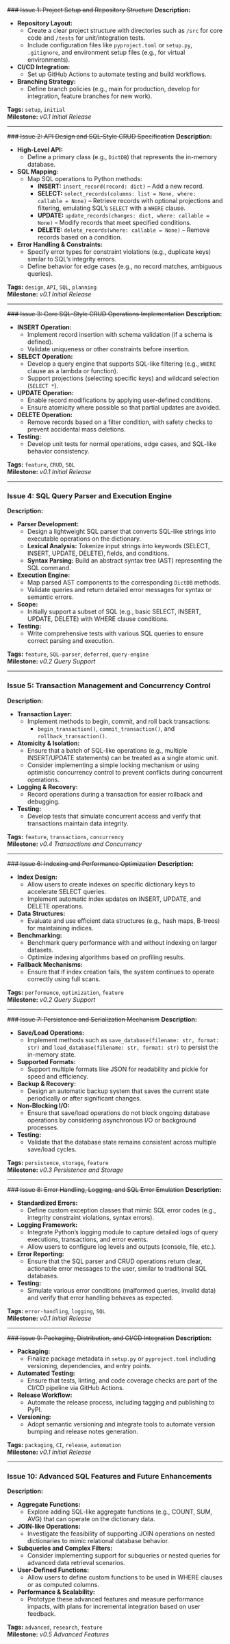 ~~### Issue 1: Project Setup and Repository Structure~~
**Description:**  
- **Repository Layout:**  
  - Create a clear project structure with directories such as `/src` for core code and `/tests` for unit/integration tests.  
  - Include configuration files like `pyproject.toml` or `setup.py`, `.gitignore`, and environment setup files (e.g., for virtual environments).  
- **CI/CD Integration:**  
  - Set up GitHub Actions to automate testing and build workflows.  
- **Branching Strategy:**  
  - Define branch policies (e.g., main for production, develop for integration, feature branches for new work).

**Tags:** `setup`, `initial`  
**Milestone:** *v0.1 Initial Release*

---

~~### Issue 2: API Design and SQL-Style CRUD Specification~~
**Description:**  
- **High-Level API:**  
  - Define a primary class (e.g., `DictDB`) that represents the in-memory database.  
- **SQL Mapping:**  
  - Map SQL operations to Python methods:  
    - **INSERT:** `insert_record(record: dict)` – Add a new record.  
    - **SELECT:** `select_records(columns: list = None, where: callable = None)` – Retrieve records with optional projections and filtering, emulating SQL’s `SELECT` with a `WHERE` clause.  
    - **UPDATE:** `update_records(changes: dict, where: callable = None)` – Modify records that meet specified conditions.  
    - **DELETE:** `delete_records(where: callable = None)` – Remove records based on a condition.  
- **Error Handling & Constraints:**  
  - Specify error types for constraint violations (e.g., duplicate keys) similar to SQL’s integrity errors.  
  - Define behavior for edge cases (e.g., no record matches, ambiguous queries).

**Tags:** `design`, `API`, `SQL`, `planning`  
**Milestone:** *v0.1 Initial Release*

---

~~### Issue 3: Core SQL-Style CRUD Operations Implementation~~
**Description:**  
- **INSERT Operation:**  
  - Implement record insertion with schema validation (if a schema is defined).  
  - Validate uniqueness or other constraints before insertion.  
- **SELECT Operation:**  
  - Develop a query engine that supports SQL-like filtering (e.g., `WHERE` clause as a lambda or function).  
  - Support projections (selecting specific keys) and wildcard selection (`SELECT *`).  
- **UPDATE Operation:**  
  - Enable record modifications by applying user-defined conditions.  
  - Ensure atomicity where possible so that partial updates are avoided.  
- **DELETE Operation:**  
  - Remove records based on a filter condition, with safety checks to prevent accidental mass deletions.  
- **Testing:**  
  - Develop unit tests for normal operations, edge cases, and SQL-like behavior consistency.

**Tags:** `feature`, `CRUD`, `SQL`  
**Milestone:** *v0.1 Initial Release*

---

### Issue 4: SQL Query Parser and Execution Engine
**Description:**  
- **Parser Development:**  
  - Design a lightweight SQL parser that converts SQL-like strings into executable operations on the dictionary.  
  - **Lexical Analysis:** Tokenize input strings into keywords (SELECT, INSERT, UPDATE, DELETE), fields, and conditions.  
  - **Syntax Parsing:** Build an abstract syntax tree (AST) representing the SQL command.  
- **Execution Engine:**  
  - Map parsed AST components to the corresponding `DictDB` methods.  
  - Validate queries and return detailed error messages for syntax or semantic errors.  
- **Scope:**  
  - Initially support a subset of SQL (e.g., basic SELECT, INSERT, UPDATE, DELETE) with WHERE clause conditions.  
- **Testing:**  
  - Write comprehensive tests with various SQL queries to ensure correct parsing and execution.

**Tags:** `feature`, `SQL-parser`, `deferred`, `query-engine`  
**Milestone:** *v0.2 Query Support*

---

### Issue 5: Transaction Management and Concurrency Control
**Description:**  
- **Transaction Layer:**  
  - Implement methods to begin, commit, and roll back transactions:  
    - `begin_transaction()`, `commit_transaction()`, and `rollback_transaction()`.  
- **Atomicity & Isolation:**  
  - Ensure that a batch of SQL-like operations (e.g., multiple INSERT/UPDATE statements) can be treated as a single atomic unit.  
  - Consider implementing a simple locking mechanism or using optimistic concurrency control to prevent conflicts during concurrent operations.  
- **Logging & Recovery:**  
  - Record operations during a transaction for easier rollback and debugging.  
- **Testing:**  
  - Develop tests that simulate concurrent access and verify that transactions maintain data integrity.

**Tags:** `feature`, `transactions`, `concurrency`  
**Milestone:** *v0.4 Transactions and Concurrency*

---

~~### Issue 6: Indexing and Performance Optimization~~
**Description:**  
- **Index Design:**  
  - Allow users to create indexes on specific dictionary keys to accelerate SELECT queries.  
  - Implement automatic index updates on INSERT, UPDATE, and DELETE operations.  
- **Data Structures:**  
  - Evaluate and use efficient data structures (e.g., hash maps, B-trees) for maintaining indices.  
- **Benchmarking:**  
  - Benchmark query performance with and without indexing on larger datasets.  
  - Optimize indexing algorithms based on profiling results.  
- **Fallback Mechanisms:**  
  - Ensure that if index creation fails, the system continues to operate correctly using full scans.

**Tags:** `performance`, `optimization`, `feature`  
**Milestone:** *v0.2 Query Support*

---

~~### Issue 7: Persistence and Serialization Mechanism~~
**Description:**  
- **Save/Load Operations:**  
  - Implement methods such as `save_database(filename: str, format: str)` and `load_database(filename: str, format: str)` to persist the in-memory state.  
- **Supported Formats:**  
  - Support multiple formats like JSON for readability and pickle for speed and efficiency.  
- **Backup & Recovery:**  
  - Design an automatic backup system that saves the current state periodically or after significant changes.  
- **Non-Blocking I/O:**  
  - Ensure that save/load operations do not block ongoing database operations by considering asynchronous I/O or background processes.  
- **Testing:**  
  - Validate that the database state remains consistent across multiple save/load cycles.

**Tags:** `persistence`, `storage`, `feature`  
**Milestone:** *v0.3 Persistence and Storage*

---

~~### Issue 8: Error Handling, Logging, and SQL Error Emulation~~
**Description:**  
- **Standardized Errors:**  
  - Define custom exception classes that mimic SQL error codes (e.g., integrity constraint violations, syntax errors).  
- **Logging Framework:**  
  - Integrate Python’s logging module to capture detailed logs of query executions, transactions, and error events.  
  - Allow users to configure log levels and outputs (console, file, etc.).  
- **Error Reporting:**  
  - Ensure that the SQL parser and CRUD operations return clear, actionable error messages to the user, similar to traditional SQL databases.  
- **Testing:**  
  - Simulate various error conditions (malformed queries, invalid data) and verify that error handling behaves as expected.

**Tags:** `error-handling`, `logging`, `SQL`  
**Milestone:** *v0.1 Initial Release*

---

~~### Issue 9: Packaging, Distribution, and CI/CD Integration~~
**Description:**  
- **Packaging:**  
  - Finalize package metadata in `setup.py` or `pyproject.toml` including versioning, dependencies, and entry points.  
- **Automated Testing:**  
  - Ensure that tests, linting, and code coverage checks are part of the CI/CD pipeline via GitHub Actions.  
- **Release Workflow:**  
  - Automate the release process, including tagging and publishing to PyPI.  
- **Versioning:**  
  - Adopt semantic versioning and integrate tools to automate version bumping and release notes generation.

**Tags:** `packaging`, `CI`, `release`, `automation`  
**Milestone:** *v0.1 Initial Release*

---

### Issue 10: Advanced SQL Features and Future Enhancements
**Description:**  
- **Aggregate Functions:**  
  - Explore adding SQL-like aggregate functions (e.g., COUNT, SUM, AVG) that can operate on the dictionary data.  
- **JOIN-like Operations:**  
  - Investigate the feasibility of supporting JOIN operations on nested dictionaries to mimic relational database behavior.  
- **Subqueries and Complex Filters:**  
  - Consider implementing support for subqueries or nested queries for advanced data retrieval scenarios.  
- **User-Defined Functions:**  
  - Allow users to define custom functions to be used in WHERE clauses or as computed columns.  
- **Performance & Scalability:**  
  - Prototype these advanced features and measure performance impacts, with plans for incremental integration based on user feedback.

**Tags:** `advanced`, `research`, `feature`  
**Milestone:** *v0.5 Advanced Features*
